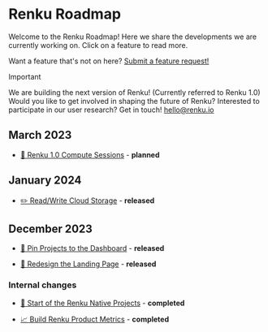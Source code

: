 # Renku Roadmap

Welcome to the Renku Roadmap! Here we share the developments we are currently working on. Click on a feature to read more.

Want a feature that's not on here? [Submit a feature request!](https://github.com/SwissDataScienceCenter/renku/issues/new/choose)

> [!IMPORTANT]
> We are building the next version of Renku! (Currently referred to Renku 1.0) Would you like to get involved in shaping the future of Renku? Interested to participate in our user research? Get in touch! hello@renku.io

## March 2023

- [🤖 Renku 1.0 Compute Sessions](feature-pitches/010-compute-sessions/compute-sessions.md.md) - **planned**

## January 2024

- [✏️ Read/Write Cloud Storage](feature-pitches/007-read-write-cloud-storage/read-write-cloud-storage.md) - **released**

## December 2023

- [📌 Pin Projects to the Dashboard](feature-pitches/008-pin-to-dashboard/pin-to-dashboard.md) - **released**

- [🎨 Redesign the Landing Page](feature-pitches/009-redesign-landing-page/redesign-landing-page.md) - **released**

### Internal changes

- [🐸 Start of the Renku Native Projects](feature-pitches/005-define-renku-native-projects-and-users/define-renku-native-projects-and-users.md) - **completed**

- [📈 Build Renku Product Metrics](feature-pitches/006-first-product-metrics/first-product-metrics.md) - **completed**
